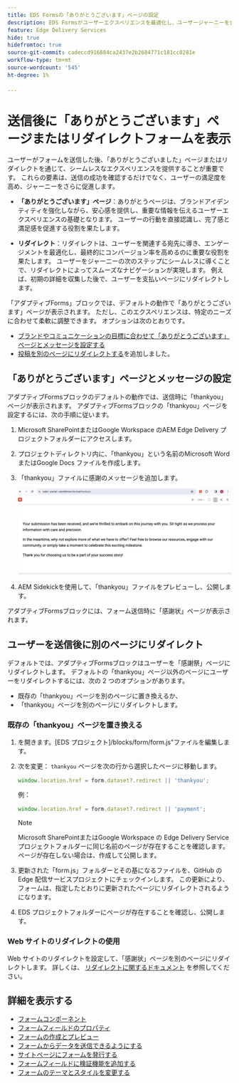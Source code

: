 ```yaml
---
title: EDS Formsの「ありがとうございます」ページの設定
description: EDS Formsがユーザーエクスペリエンスを最適化し、ユーザージャーニーを合理化するための、ありがとうページとリダイレクトの設定方法を説明します。
feature: Edge Delivery Services
hide: true
hidefromtoc: true
source-git-commit: cadeccd916884ca2437e2b2684771c181cc8281e
workflow-type: tm+mt
source-wordcount: '545'
ht-degree: 1%

---
```



# 送信後に「ありがとうございます」ページまたはリダイレクトフォームを表示

ユーザーがフォームを送信した後、「ありがとうございました」ページまたはリダイレクトを通じて、シームレスなエクスペリエンスを提供することが重要です。 これらの要素は、送信の成功を確認するだけでなく、ユーザーの満足度を高め、ジャーニーをさらに促進します。

* **「ありがとうございます」ページ**：ありがとうページは、ブランドアイデンティティを強化しながら、安心感を提供し、重要な情報を伝えるユーザーエクスペリエンスの基礎となります。 ユーザーの行動を直接認識し、完了感と満足感を促進する役割を果たします。

* **リダイレクト**：リダイレクトは、ユーザーを関連する宛先に導き、エンゲージメントを最適化し、最終的にコンバージョン率を高めるのに重要な役割を果たします。 ユーザーをジャーニーの次のステップにシームレスに導くことで、リダイレクトによってスムーズなナビゲーションが実現します。 例えば、初期の詳細を収集した後で、ユーザーを支払いページにリダイレクトします。

「アダプティブForms」ブロックでは、デフォルトの動作で「ありがとうございます」ページが表示されます。 ただし、このエクスペリエンスは、特定のニーズに合わせて柔軟に調整できます。 オプションは次のとおりです。

* [ブランドやコミュニケーションの目標に合わせて「ありがとうございます」ページとメッセージを設定する](#configuring-the-thank-you-page-and-message)
* [投稿を別のページにリダイレクトする](#redirect-users-to-another-page-post-submission)を追加しました。

## 「ありがとうございます」ページとメッセージの設定

アダプティブFormsブロックのデフォルトの動作では、送信時に「thankyou」ページが表示されます。 アダプティブFormsブロックの「thankyou」ページを設定するには、次の手順に従います。

1. Microsoft SharePointまたはGoogle Workspace のAEM Edge Delivery プロジェクトフォルダーにアクセスします。
1. プロジェクトディレクトリ内に、「thankyou」という名前のMicrosoft Word またはGoogle Docs ファイルを作成します。
1. 「thankyou」ファイルに感謝のメッセージを追加します。 </br>

   ![「ありがとうございます」ページの例](/help/edge/assets/sample-thankyou-page.png)

1. AEM Sidekickを使用して、「thankyou」ファイルをプレビューし、公開します。

アダプティブFormsブロックには、フォーム送信時に「感謝状」ページが表示されます。

## ユーザーを送信後に別のページにリダイレクト

デフォルトでは、アダプティブFormsブロックはユーザーを「感謝祭」ページにリダイレクトします。 デフォルトの「thankyou」ページ以外のページにユーザーをリダイレクトするには、次の 2 つのオプションがあります。

* 既存の「thankyou」ページを別のページに置き換えるか、
* 「thankyou」ページを別のページにリダイレクトします。

### 既存の「thankyou」ページを置き換える

1. を開きます。[EDS プロジェクト]/blocks/form/form.js&quot;ファイルを編集します。
1. 次を変更： `thankyou` ページを次の行から選択したページに移動します。

   ```JavaScript
   window.location.href = form.dataset?.redirect || 'thankyou';
   ```

   例：

   ```JavaScript
   window.location.href = form.dataset?.redirect || 'payment';
   ```

   >[!NOTE]
   >
   > Microsoft SharePointまたはGoogle Workspace の Edge Delivery Service プロジェクトフォルダーに同じ名前のページが存在することを確認します。 ページが存在しない場合は、作成して公開します。

1. 更新された「form.js」フォルダーとその基になるファイルを、GitHub の Edge 配信サービスプロジェクトにチェックインします。 この更新により、フォームは、指定したとおりに更新されたページにリダイレクトされるようになります。

1. EDS プロジェクトフォルダーにページが存在することを確認し、公開します。


### Web サイトのリダイレクトの使用

Web サイトのリダイレクトを設定して、「感謝状」ページを別のページにリダイレクトします。 詳しくは、 [リダイレクトに関するドキュメント](https://www.aem.live/docs/redirects) を参照してください。

## 詳細を表示する

* [フォームコンポーネント](/help/edge/docs/forms/form-components.md)
* [フォームフィールドのプロパティ](/help/edge/docs/forms/eds-form-field-properties)
* [フォームの作成とプレビュー](/help/edge/docs/forms/create-forms.md)
* [フォームからデータを送信できるようにする](/help/edge/docs/forms/submit-forms.md)
* [サイトページにフォームを発行する](/help/edge/docs/forms/publish-eds-forms.md)
* [フォームフィールドに検証機能を追加する](/help/edge/docs/forms/validate-forms.md)
* [フォームのテーマとスタイルを変更する](/help/edge/docs/forms/style-theme-forms.md)
